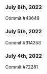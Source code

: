 ### July 8th, 2022

Commit #48648

### July 5th, 2022

Commit #314353


### July 4th, 2022

Commit #72281
